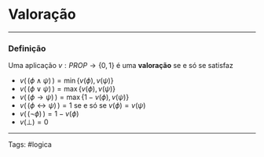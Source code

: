 # Valoração

---

### Definição

Uma aplicação $v: PROP \rightarrow \{0, 1\}$ é uma **valoração** se e só se satisfaz

- $v(\,(\phi \wedge \psi)\,) = \min\{v(\phi), v(\psi)\}$
- $v(\,(\phi \vee \psi)\,) = \max\{v(\phi), v(\psi)\}$
- $v(\,(\phi \rightarrow \psi)\,) = \max\{1 - v(\phi), v(\psi)\}$
- $v(\,(\phi \leftrightarrow \psi)\,) = 1$ se e só se $v(\phi)=v(\psi)$
- $v(\,(\neg \phi)\,) = 1 - v(\phi)$
- $v(\bot)=0$

---

Tags: #logica 